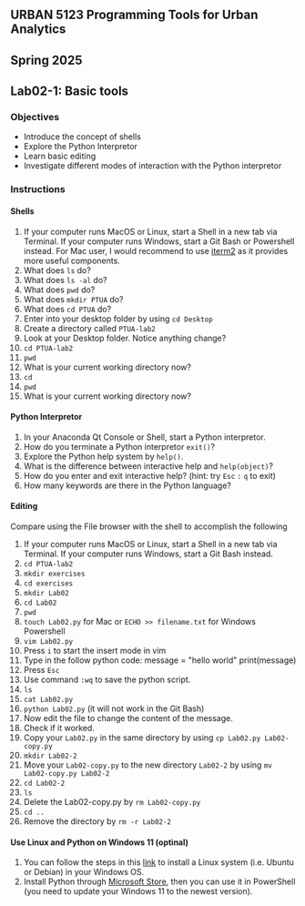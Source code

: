 ## URBAN 5123 Programming Tools for Urban Analytics
## Spring 2025
## Lab02-1: Basic tools

### Objectives

 - Introduce the concept of shells
 - Explore the Python Interpretor
 - Learn basic editing
 - Investigate different modes of interaction with the Python interpretor

### Instructions

#### Shells

 1. If your computer runs MacOS or Linux, start a Shell in a new tab via Terminal. If your computer runs Windows, start a Git Bash or Powershell instead. For Mac user, I would recommend to use [iterm2][iterm2] as it provides more useful components.
 2. What does `ls` do?
 3. What does `ls -al` do?
 4. What does `pwd` do?
 5. What does `mkdir PTUA` do?
 6. What does `cd PTUA` do?
 7. Enter into your desktop folder by using `cd Desktop`
 8. Create a directory called `PTUA-lab2`
 9. Look at your Desktop folder. Notice anything change?
 10. `cd PTUA-lab2`
 11. `pwd`
 12. What is your current working directory now?
 13. `cd`
 14. `pwd`
 15. What is your current working directory now?

#### Python Interpretor

 1. In your Anaconda Qt Console or Shell, start a Python interpretor.
 2. How do you terminate a Python interpretor `exit()`?
 3. Explore the Python help system by `help()`.
 4. What is the difference between interactive help and `help(object)`?
 5. How do you enter and exit interactive help? (hint: try `Esc` `:` `q` to exit)
 6. How many keywords are there in the Python language?

#### Editing

Compare using the File browser with the shell to accomplish the following

 1. If your computer runs MacOS or Linux, start a Shell in a new tab via Terminal. If your computer runs Windows, start a Git Bash instead.
 2. `cd PTUA-lab2`
 3. `mkdir exercises`
 4. `cd exercises`
 5. `mkdir Lab02`
 6. `cd Lab02`
 7. `pwd`
 8. `touch Lab02.py` for Mac or `ECHO >> filename.txt` for Windows Powershell
 9. `vim Lab02.py` 
 10. Press `i` to start the insert mode in vim
 11. Type in the follow python code: 
      message = "hello world"
      print(message)
 12. Press `Esc`
 13. Use command `:wq` to save the python script.
 14. `ls`
 15. `cat Lab02.py`
 16. `python Lab02.py` (it will not work in the Git Bash)
 17. Now edit the file to change the content of the message.
 18. Check if it worked.
 19. Copy your `Lab02.py` in the same directory by using `cp Lab02.py Lab02-copy.py`
 20. `mkdir Lab02-2`
 21. Move your `Lab02-copy.py` to the new directory `Lab02-2` by using `mv Lab02-copy.py Lab02-2`
 22. `cd Lab02-2`
 23. `ls`
 24. Delete the Lab02-copy.py by `rm Lab02-copy.py`
 25. `cd ..`
 26. Remove the directory by `rm -r Lab02-2`

#### Use Linux and Python on Windows 11 (optinal)
  1. You can follow the steps in this [link][bash] to install a Linux system (i.e. Ubuntu or Debian) in your Windows OS.  
  2. Install Python through [Microsoft Store][python], then you can use it in PowerShell (you need to update your Windows 11 to the newest version).


[bash]: https://www.howtogeek.com/744328/how-to-install-the-windows-subsystem-for-linux-on-windows-11/
[python]: https://apps.microsoft.com/detail/9NCVDN91XZQP?hl=en-gb&gl=GB
[iterm2]: https://iterm2.com/index.html
